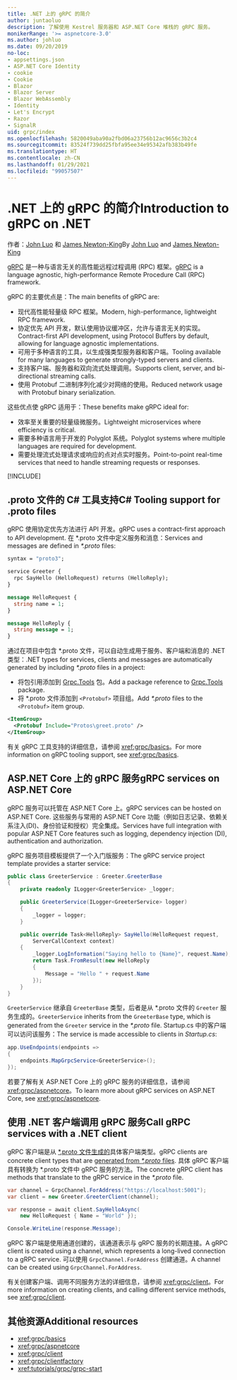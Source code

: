```yaml
---
title: .NET 上的 gRPC 的简介
author: juntaoluo
description: 了解使用 Kestrel 服务器和 ASP.NET Core 堆栈的 gRPC 服务。
monikerRange: '>= aspnetcore-3.0'
ms.author: johluo
ms.date: 09/20/2019
no-loc:
- appsettings.json
- ASP.NET Core Identity
- cookie
- Cookie
- Blazor
- Blazor Server
- Blazor WebAssembly
- Identity
- Let's Encrypt
- Razor
- SignalR
uid: grpc/index
ms.openlocfilehash: 5820049aba90a2fbd06a23756b12ac9656c3b2c4
ms.sourcegitcommit: 83524f739dd25fbfa95ee34e95342afb383b49fe
ms.translationtype: HT
ms.contentlocale: zh-CN
ms.lasthandoff: 01/29/2021
ms.locfileid: "99057507"
---
```

# <a name="introduction-to-grpc-on-net"></a><span data-ttu-id="432ee-103">.NET 上的 gRPC 的简介</span><span class="sxs-lookup"><span data-stu-id="432ee-103">Introduction to gRPC on .NET</span></span>

<span data-ttu-id="432ee-104">作者：[John Luo](https://github.com/juntaoluo) 和 [James Newton-King](https://twitter.com/jamesnk)</span><span class="sxs-lookup"><span data-stu-id="432ee-104">By [John Luo](https://github.com/juntaoluo) and [James Newton-King](https://twitter.com/jamesnk)</span></span>

<span data-ttu-id="432ee-105">[gRPC](https://grpc.io/docs/guides/) 是一种与语言无关的高性能远程过程调用 (RPC) 框架。</span><span class="sxs-lookup"><span data-stu-id="432ee-105">[gRPC](https://grpc.io/docs/guides/) is a language agnostic, high-performance Remote Procedure Call (RPC) framework.</span></span>

<span data-ttu-id="432ee-106">gRPC 的主要优点是：</span><span class="sxs-lookup"><span data-stu-id="432ee-106">The main benefits of gRPC are:</span></span>
* <span data-ttu-id="432ee-107">现代高性能轻量级 RPC 框架。</span><span class="sxs-lookup"><span data-stu-id="432ee-107">Modern, high-performance, lightweight RPC framework.</span></span>
* <span data-ttu-id="432ee-108">协定优先 API 开发，默认使用协议缓冲区，允许与语言无关的实现。</span><span class="sxs-lookup"><span data-stu-id="432ee-108">Contract-first API development, using Protocol Buffers by default, allowing for language agnostic implementations.</span></span>
* <span data-ttu-id="432ee-109">可用于多种语言的工具，以生成强类型服务器和客户端。</span><span class="sxs-lookup"><span data-stu-id="432ee-109">Tooling available for many languages to generate strongly-typed servers and clients.</span></span>
* <span data-ttu-id="432ee-110">支持客户端、服务器和双向流式处理调用。</span><span class="sxs-lookup"><span data-stu-id="432ee-110">Supports client, server, and bi-directional streaming calls.</span></span>
* <span data-ttu-id="432ee-111">使用 Protobuf 二进制序列化减少对网络的使用。</span><span class="sxs-lookup"><span data-stu-id="432ee-111">Reduced network usage with Protobuf binary serialization.</span></span>

<span data-ttu-id="432ee-112">这些优点使 gRPC 适用于：</span><span class="sxs-lookup"><span data-stu-id="432ee-112">These benefits make gRPC ideal for:</span></span>
* <span data-ttu-id="432ee-113">效率至关重要的轻量级微服务。</span><span class="sxs-lookup"><span data-stu-id="432ee-113">Lightweight microservices where efficiency is critical.</span></span>
* <span data-ttu-id="432ee-114">需要多种语言用于开发的 Polyglot 系统。</span><span class="sxs-lookup"><span data-stu-id="432ee-114">Polyglot systems where multiple languages are required for development.</span></span>
* <span data-ttu-id="432ee-115">需要处理流式处理请求或响应的点对点实时服务。</span><span class="sxs-lookup"><span data-stu-id="432ee-115">Point-to-point real-time services that need to handle streaming requests or responses.</span></span>

[!INCLUDE[](~/includes/gRPCazure.md)]

## <a name="c-tooling-support-for-proto-files"></a><span data-ttu-id="432ee-116">.proto 文件的 C# 工具支持</span><span class="sxs-lookup"><span data-stu-id="432ee-116">C# Tooling support for .proto files</span></span>

<span data-ttu-id="432ee-117">gRPC 使用协定优先方法进行 API 开发。</span><span class="sxs-lookup"><span data-stu-id="432ee-117">gRPC uses a contract-first approach to API development.</span></span> <span data-ttu-id="432ee-118">在 \*.proto 文件中定义服务和消息：</span><span class="sxs-lookup"><span data-stu-id="432ee-118">Services and messages are defined in *\*.proto* files:</span></span>

```protobuf
syntax = "proto3";

service Greeter {
  rpc SayHello (HelloRequest) returns (HelloReply);
}

message HelloRequest {
  string name = 1;
}

message HelloReply {
  string message = 1;
}
```

<span data-ttu-id="432ee-119">通过在项目中包含 \*.proto 文件，可以自动生成用于服务、客户端和消息的 .NET 类型：</span><span class="sxs-lookup"><span data-stu-id="432ee-119">.NET types for services, clients and messages are automatically generated by including *\*.proto* files in a project:</span></span>

* <span data-ttu-id="432ee-120">将包引用添加到 [Grpc.Tools](https://www.nuget.org/packages/Grpc.Tools/) 包。</span><span class="sxs-lookup"><span data-stu-id="432ee-120">Add a package reference to [Grpc.Tools](https://www.nuget.org/packages/Grpc.Tools/) package.</span></span>
* <span data-ttu-id="432ee-121">将 \*.proto 文件添加到 `<Protobuf>` 项目组。</span><span class="sxs-lookup"><span data-stu-id="432ee-121">Add *\*.proto* files to the `<Protobuf>` item group.</span></span>

```xml
<ItemGroup>
  <Protobuf Include="Protos\greet.proto" />
</ItemGroup>
```

<span data-ttu-id="432ee-122">有关 gRPC 工具支持的详细信息，请参阅 <xref:grpc/basics>。</span><span class="sxs-lookup"><span data-stu-id="432ee-122">For more information on gRPC tooling support, see <xref:grpc/basics>.</span></span>

## <a name="grpc-services-on-aspnet-core"></a><span data-ttu-id="432ee-123">ASP.NET Core 上的 gRPC 服务</span><span class="sxs-lookup"><span data-stu-id="432ee-123">gRPC services on ASP.NET Core</span></span>

<span data-ttu-id="432ee-124">gRPC 服务可以托管在 ASP.NET Core 上。</span><span class="sxs-lookup"><span data-stu-id="432ee-124">gRPC services can be hosted on ASP.NET Core.</span></span> <span data-ttu-id="432ee-125">这些服务与常用的 ASP.NET Core 功能（例如日志记录、依赖关系注入(DI)、身份验证和授权）完全集成。</span><span class="sxs-lookup"><span data-stu-id="432ee-125">Services have full integration with popular ASP.NET Core features such as logging, dependency injection (DI), authentication and authorization.</span></span>

<span data-ttu-id="432ee-126">gRPC 服务项目模板提供了一个入门版服务：</span><span class="sxs-lookup"><span data-stu-id="432ee-126">The gRPC service project template provides a starter service:</span></span>

```csharp
public class GreeterService : Greeter.GreeterBase
{
    private readonly ILogger<GreeterService> _logger;

    public GreeterService(ILogger<GreeterService> logger)
    {
        _logger = logger;
    }

    public override Task<HelloReply> SayHello(HelloRequest request,
        ServerCallContext context)
    {
        _logger.LogInformation("Saying hello to {Name}", request.Name);
        return Task.FromResult(new HelloReply 
        {
            Message = "Hello " + request.Name
        });
    }
}
```

<span data-ttu-id="432ee-127">`GreeterService` 继承自 `GreeterBase` 类型，后者是从 \*.proto 文件的 `Greeter` 服务生成的。</span><span class="sxs-lookup"><span data-stu-id="432ee-127">`GreeterService` inherits from the `GreeterBase` type, which is generated from the `Greeter` service in the *\*.proto* file.</span></span> <span data-ttu-id="432ee-128">Startup.cs 中的客户端可以访问该服务：</span><span class="sxs-lookup"><span data-stu-id="432ee-128">The service is made accessible to clients in *Startup.cs*:</span></span>

```csharp
app.UseEndpoints(endpoints =>
{
    endpoints.MapGrpcService<GreeterService>();
});
```

<span data-ttu-id="432ee-129">若要了解有关 ASP.NET Core 上的 gRPC 服务的详细信息，请参阅 <xref:grpc/aspnetcore>。</span><span class="sxs-lookup"><span data-stu-id="432ee-129">To learn more about gRPC services on ASP.NET Core, see <xref:grpc/aspnetcore>.</span></span>

## <a name="call-grpc-services-with-a-net-client"></a><span data-ttu-id="432ee-130">使用 .NET 客户端调用 gRPC 服务</span><span class="sxs-lookup"><span data-stu-id="432ee-130">Call gRPC services with a .NET client</span></span>

<span data-ttu-id="432ee-131">gRPC 客户端是从 [\*.proto  文件生成的](xref:grpc/basics#generated-c-assets)具体客户端类型。</span><span class="sxs-lookup"><span data-stu-id="432ee-131">gRPC clients are concrete client types that are [generated from *\*.proto* files](xref:grpc/basics#generated-c-assets).</span></span> <span data-ttu-id="432ee-132">具体 gRPC 客户端具有转换为 \*.proto  文件中 gRPC 服务的方法。</span><span class="sxs-lookup"><span data-stu-id="432ee-132">The concrete gRPC client has methods that translate to the gRPC service in the *\*.proto* file.</span></span>

```csharp
var channel = GrpcChannel.ForAddress("https://localhost:5001");
var client = new Greeter.GreeterClient(channel);

var response = await client.SayHelloAsync(
    new HelloRequest { Name = "World" });

Console.WriteLine(response.Message);
```

<span data-ttu-id="432ee-133">gRPC 客户端是使用通道创建的，该通道表示与 gRPC 服务的长期连接。</span><span class="sxs-lookup"><span data-stu-id="432ee-133">A gRPC client is created using a channel, which represents a long-lived connection to a gRPC service.</span></span> <span data-ttu-id="432ee-134">可以使用 `GrpcChannel.ForAddress` 创建通道。</span><span class="sxs-lookup"><span data-stu-id="432ee-134">A channel can be created using `GrpcChannel.ForAddress`.</span></span>

<span data-ttu-id="432ee-135">有关创建客户端、调用不同服务方法的详细信息，请参阅 <xref:grpc/client>。</span><span class="sxs-lookup"><span data-stu-id="432ee-135">For more information on creating clients, and calling different service methods, see <xref:grpc/client>.</span></span>

## <a name="additional-resources"></a><span data-ttu-id="432ee-136">其他资源</span><span class="sxs-lookup"><span data-stu-id="432ee-136">Additional resources</span></span>

* <xref:grpc/basics>
* <xref:grpc/aspnetcore>
* <xref:grpc/client>
* <xref:grpc/clientfactory>
* <xref:tutorials/grpc/grpc-start>
